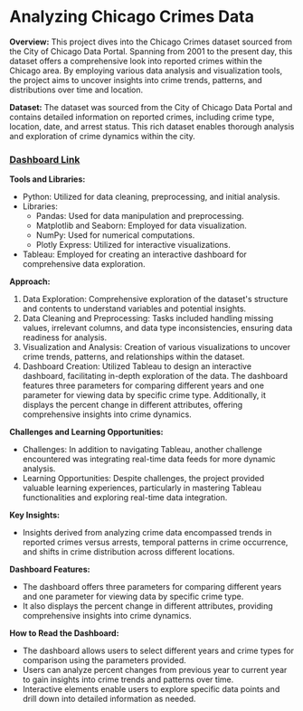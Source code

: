 # Analyzing Chicago Crimes Data

**Overview:**
This project dives into the Chicago Crimes dataset sourced from the City of Chicago Data Portal. Spanning from 2001 to the present day, this dataset offers a comprehensive look into reported crimes within the Chicago area. By employing various data analysis and visualization tools, the project aims to uncover insights into crime trends, patterns, and distributions over time and location.

**Dataset:**
The dataset was sourced from the City of Chicago Data Portal and contains detailed information on reported crimes, including crime type, location, date, and arrest status. This rich dataset enables thorough analysis and exploration of crime dynamics within the city.

### [Dashboard Link ](https://public.tableau.com/views/ChicagoCrimesDashboard_17144289052040/Dashboard2?:language=en-US&publish=yes&:sid=&:display_count=n&:origin=viz_share_link)

**Tools and Libraries:**
- Python: Utilized for data cleaning, preprocessing, and initial analysis.
- Libraries:
  - Pandas: Used for data manipulation and preprocessing.
  - Matplotlib and Seaborn: Employed for data visualization.
  - NumPy: Used for numerical computations.
  - Plotly Express: Utilized for interactive visualizations.
- Tableau: Employed for creating an interactive dashboard for comprehensive data exploration.

**Approach:**
1. Data Exploration: Comprehensive exploration of the dataset's structure and contents to understand variables and potential insights.
2. Data Cleaning and Preprocessing: Tasks included handling missing values, irrelevant columns, and data type inconsistencies, ensuring data readiness for analysis.
3. Visualization and Analysis: Creation of various visualizations to uncover crime trends, patterns, and relationships within the dataset.
4. Dashboard Creation: Utilized Tableau to design an interactive dashboard, facilitating in-depth exploration of the data. The dashboard features three parameters for comparing different years and one parameter for viewing data by specific crime type. Additionally, it displays the percent change in different attributes, offering comprehensive insights into crime dynamics.

**Challenges and Learning Opportunities:**
- Challenges: In addition to navigating Tableau, another challenge encountered was integrating real-time data feeds for more dynamic analysis.
- Learning Opportunities: Despite challenges, the project provided valuable learning experiences, particularly in mastering Tableau functionalities and exploring real-time data integration.

**Key Insights:**
- Insights derived from analyzing crime data encompassed trends in reported crimes versus arrests, temporal patterns in crime occurrence, and shifts in crime distribution across different locations.

**Dashboard Features:**
- The dashboard offers three parameters for comparing different years and one parameter for viewing data by specific crime type.
- It also displays the percent change in different attributes, providing comprehensive insights into crime dynamics.


**How to Read the Dashboard:**
- The dashboard allows users to select different years and crime types for comparison using the parameters provided.
- Users can analyze percent changes from previous year to current year to gain insights into crime trends and patterns over time.
- Interactive elements enable users to explore specific data points and drill down into detailed information as needed.
